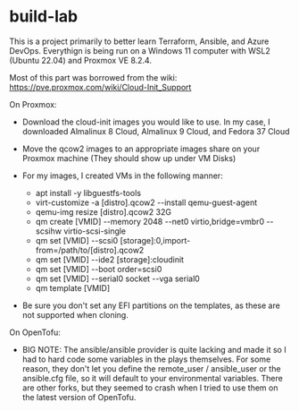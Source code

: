 # build-lab

This is a project primarily to better learn Terraform, Ansible, and Azure DevOps.  Everythign is being run on a Windows 11 computer with WSL2 (Ubuntu 22.04) and Proxmox VE 8.2.4.

Most of this part was borrowed from the wiki: https://pve.proxmox.com/wiki/Cloud-Init_Support

On Proxmox:

- Download the cloud-init images you would like to use.  In my case, I downloaded Almalinux 8 Cloud, Almalinux 9 Cloud, and Fedora 37 Cloud
- Move the qcow2 images to an appropriate images share on your Proxmox machine (They should show up under VM Disks)
- For my images, I created VMs in the following manner:

  - apt install -y libguestfs-tools
  - virt-customize -a [distro].qcow2 --install qemu-guest-agent
  - qemu-img resize [distro].qcow2 32G
  - qm create [VMID] --memory 2048 --net0 virtio,bridge=vmbr0 --scsihw virtio-scsi-single
  - qm set [VMID] --scsi0 [storage]:0,import-from=/path/to/[distro].qcow2
  - qm set [VMID] --ide2 [storage]:cloudinit
  - qm set [VMID] --boot order=scsi0
  - qm set [VMID] --serial0 socket --vga serial0
  - qm template [VMID]

- Be sure you don't set any EFI partitions on the templates, as these are not supported when cloning.

On OpenTofu:

- BIG NOTE: The ansible/ansible provider is quite lacking and made it so I had to hard code some variables in the plays themselves.  For some reason, they don't let you define
  the remote_user / ansible_user or the ansible.cfg file, so it will default to your environmental variables.  There are other forks, but they seemed to crash when I tried to use them on
  the latest version of OpenTofu.
